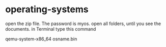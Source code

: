 # operating-systems
open the zip file.
The password is myos.
open all folders, until you see the documents.
in Terminal type this command


qemu-system-x86_64 osname.bin
